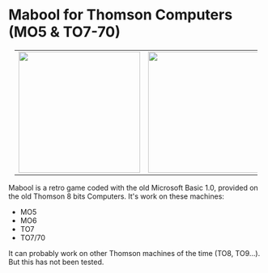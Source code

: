 # Mabool for Thomson Computers (MO5 & TO7-70)
<table style="position:relative; width:50vw; margin-left:auto; margin-right: auto;border: none;">
<tr>
<td width="50%">
<img src="https://user-images.githubusercontent.com/11832290/182209818-ee2c1893-b31e-41f7-8ade-800611060591.png" style="position:relative;width:25vw;display:inline-block">
</td>
<td width="50%">
<img src="https://user-images.githubusercontent.com/11832290/182210624-89870ca2-00d4-422b-a906-6ff52c59ea59.png" style="position:relative;width:25vw;display:inline-block">
</td>
</tr>
</table>

Mabool is a retro game coded with the old Microsoft Basic 1.0, provided on the old Thomson 8 bits Computers.
It's work on these machines:
- MO5
- MO6
- TO7
- TO7/70

It can probably work on other Thomson machines of the time (TO8, TO9...). But this has not been tested.
